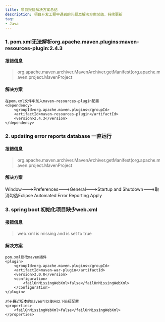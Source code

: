 ```yaml
---
title: 项目报错解决方案总结
description: 项目开发工程中遇到的问题及解决方案总结，持续更新
tag:
- Java
---
```

### 1. pom.xml无法解析org.apache.maven.plugins:maven-resources-plugin:2.4.3

#### 报错信息
> org.apache.maven.archiver.MavenArchiver.getManifest(org.apache.maven.project.MavenProject  

#### 解决方案  
```
在pom.xml文件中加入maven-resources-plugin配置
<dependency>
    <groupId>org.apache.maven.plugins</groupId>
    <artifactId>maven-resources-plugin</artifactId>
    <version>2.4.3</version>
</dependency>
```

### 2. updating error reports database 一直运行

#### 报错信息
> org.apache.maven.archiver.MavenArchiver.getManifest(org.apache.maven.project.MavenProject  

#### 解决方案 
Window--->Preferences--->General--->Startup and Shutdown--->取消勾选Eclipse Automated Error Reporting Apply

### 3. spring boot 初始化项目缺少web.xml

#### 报错信息
> web.xml is missing and <failOnMissingWebXml> is set to true	

#### 解决方案 
```
pom.xml修改maven插件
<plugin>
    <groupId>org.apache.maven.plugins</groupId>
    <artifactId>maven-war-plugin</artifactId>
    <version>3.0.0</version>
    <configuration>
        <failOnMissingWebXml>false</failOnMissingWebXml>
    </configuration>
</plugin>

对于最近版本的maven可以使用以下简短配置
<properties>
    <failOnMissingWebXml>false</failOnMissingWebXml>
</properties>
```